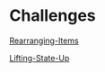 # Challenges

[Rearranging-Items](./Rearranging-Items/README.md)

[Lifting-State-Up](./Lifting-State-Up/README.md)
